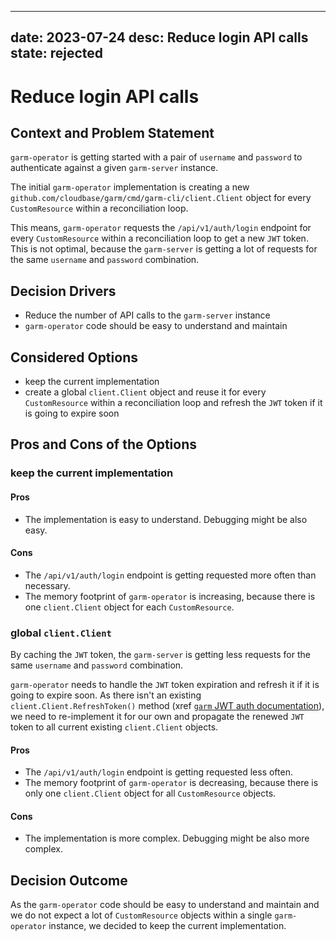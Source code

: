 <!-- SPDX-License-Identifier: MIT -->

---
date: 2023-07-24
desc: Reduce login API calls
state: rejected
---
<!--
What is the status, such as proposed, accepted, rejected, deprecated, superseded, etc.?
-->

<!--
This is a basic ADR template from [Documenting architecture decisions - Michael Nygard](http://thinkrelevance.com/blog/2011/11/15/documenting-architecture-decisions).

It's possible to manage the ADR files with [adr-tools](https://github.com/npryce/adr-tools).
-->

# Reduce login API calls

## Context and Problem Statement

<!--
Describe the context and the problem that we are trying to solve.
-->

`garm-operator` is getting started with a pair of `username` and `password` to authenticate against a given `garm-server` instance.

The initial `garm-operator` implementation is creating a new `github.com/cloudbase/garm/cmd/garm-cli/client.Client` object for every `CustomResource` within a reconciliation loop.

This means, `garm-operator` requests the `/api/v1/auth/login` endpoint for every `CustomResource` within a reconciliation loop to get a new `JWT` token.
This is not optimal, because the `garm-server` is getting a lot of requests for the same `username` and `password` combination.

## Decision Drivers

<!--
List possible facts which may influence the decision.
-->

* Reduce the number of API calls to the `garm-server` instance
* `garm-operator` code should be easy to understand and maintain

## Considered Options

<!--
List possible options to address the problem or issue.
-->

* keep the current implementation
* create a global `client.Client` object and reuse it for every `CustomResource` within a reconciliation loop and refresh the `JWT` token if it is going to expire soon

## Pros and Cons of the Options

<!--
List the pros and cons of each option.
-->

### keep the current implementation

#### Pros

* The implementation is easy to understand. Debugging might be also easy.

#### Cons

* The `/api/v1/auth/login` endpoint is getting requested more often than necessary.
* The memory footprint of `garm-operator` is increasing, because there is one `client.Client` object for each `CustomResource`.

### global `client.Client`

By caching the `JWT` token, the `garm-server` is getting less requests for the same `username` and `password` combination.

`garm-operator` needs to handle the `JWT` token expiration and refresh it if it is going to expire soon. 
As there isn't an existing `client.Client.RefreshToken()` method (xref [`garm` JWT auth documentation](https://github.com/cloudbase/garm/blob/14586f01541165679cc35a9d2050aee0a595af81/doc/config_jwt_auth.md?plain=1)), we need to re-implement it for our own and propagate the renewed `JWT` token to all current existing `client.Client` objects.

#### Pros

* The `/api/v1/auth/login` endpoint is getting requested less often.
* The memory footprint of `garm-operator` is decreasing, because there is only one `client.Client` object for all `CustomResource` objects.

#### Cons

* The implementation is more complex. Debugging might be also more complex.

## Decision Outcome

<!--
What option was chosen? Why?
-->

As the `garm-operator` code should be easy to understand and maintain and
we do not expect a lot of `CustomResource` objects within a single `garm-operator` instance, we decided to keep the current implementation.
